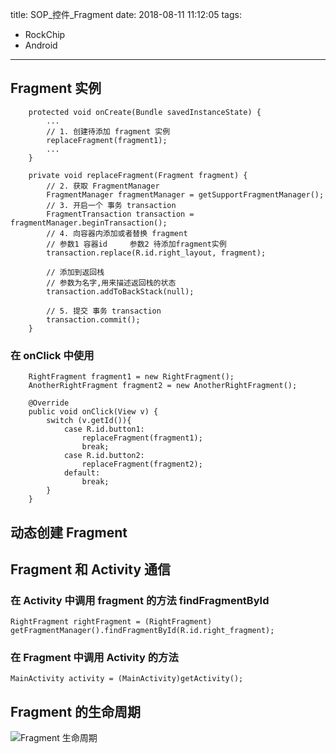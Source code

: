 title: SOP_控件_Fragment
date: 2018-08-11 11:12:05
tags: 

- RockChip
- Android

---

## Fragment 实例

```
    protected void onCreate(Bundle savedInstanceState) {
        ...
        // 1. 创建待添加 fragment 实例
        replaceFragment(fragment1);
        ...
    }

    private void replaceFragment(Fragment fragment) {
        // 2. 获取 FragmentManager
        FragmentManager fragmentManager = getSupportFragmentManager();
        // 3. 开启一个 事务 transaction
        FragmentTransaction transaction = fragmentManager.beginTransaction();
        // 4. 向容器内添加或者替换 fragment
        // 参数1 容器id     参数2 待添加fragment实例
        transaction.replace(R.id.right_layout, fragment);

        // 添加到返回栈
        // 参数为名字,用来描述返回栈的状态
        transaction.addToBackStack(null);

        // 5. 提交 事务 transaction
        transaction.commit();
    }

```

### 在 onClick 中使用
```
	RightFragment fragment1 = new RightFragment();
    AnotherRightFragment fragment2 = new AnotherRightFragment();

    @Override
    public void onClick(View v) {
        switch (v.getId()){
            case R.id.button1:
                replaceFragment(fragment1);
                break;
            case R.id.button2:
                replaceFragment(fragment2);
            default:
                break;
        }
    }
```

## 动态创建 Fragment

## Fragment 和 Activity 通信

### 在 Activity 中调用 fragment 的方法 findFragmentById
```
RightFragment rightFragment = (RightFragment) getFragmentManager().findFragmentById(R.id.right_fragment);
```

### 在  Fragment 中调用 Activity 的方法
```
MainActivity activity = (MainActivity)getActivity();
```


## Fragment 的生命周期

![Fragment 生命周期](https://ws1.sinaimg.cn/large/ba061518ly1ftf9x1v0grj208t0nj0ui.jpg)

